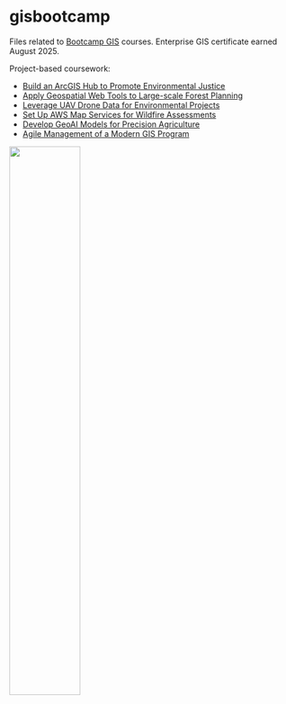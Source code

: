 # gisbootcamp

Files related to [Bootcamp GIS](https://bootcampgis.com/) courses. Enterprise GIS certificate earned August 2025. 

Project-based coursework:
* [Build an ArcGIS Hub to Promote Environmental Justice](https://bootcampgis.com/product/build-an-arcgis-hub-to-promote-environmental-justice/)
* [Apply Geospatial Web Tools to Large-scale Forest Planning](https://bootcampgis.com/product/apply-geospatial-web-tools-to-large-scale-forest-planning/)
* [Leverage UAV Drone Data for Environmental Projects](https://bootcampgis.com/product/leverage-uav-drone-data-for-environmental-projects/)
* [Set Up AWS Map Services for Wildfire Assessments](https://bootcampgis.com/product/set-up-aws-map-services-for-wildfire-assessments/)
* [Develop GeoAI Models for Precision Agriculture](https://bootcampgis.com/product/develop-geoai-models-for-precision-agriculture/)
* [Agile Management of a Modern GIS Program](https://bootcampgis.com/product/agile-management-of-a-modern-gis-program/)


<img src="https://github.com/user-attachments/assets/b589e8c2-02d0-4db4-be24-7a5a29e7ba4e" width="50%">
